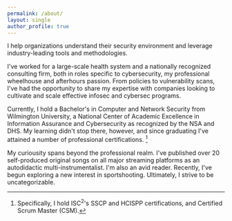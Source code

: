 ```yaml
---
permalink: /about/
layout: single
author_profile: true
---
```


I help organizations understand their security environment and leverage industry-leading tools and methodologies. 

I've worked for a large-scale health system and a nationally recognized consulting firm, both in roles specific to cybersecurity, my professional wheelhouse and afterhours passion. From policies to vulnerability scans, I've had the opportunity to share my expertise with companies looking to cultivate and scale effective infosec and cybersec programs.

Currently, I hold a Bachelor's in Computer and Network Security from Wilmington University, a National Center of Academic Excellence in Information Assurance and Cybersecurity as recognized by the NSA and DHS. My learning didn't stop there, however, and since graduating I've attained a number of professional certifications. [^1]

My curiousity spans beyond the professional realm. I've published over 20 self-produced original songs on all major streaming platforms as an autodidactic multi-instrumentalist. I'm also an avid reader. Recently, I've begun exploring a new interest in sportshooting. Ultimately, I strive to be uncategorizable.

[^1]: Specifically, I hold ISC<sup>2</sup>'s SSCP and HCISPP certifications, and Certified Scrum Master (CSM).